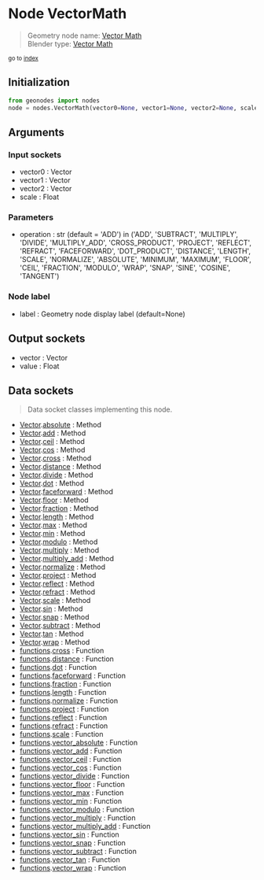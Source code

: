 
# Node VectorMath

> Geometry node name: [Vector Math](https://docs.blender.org/manual/en/latest/modeling/geometry_nodes/vector/vector_math.html)<br>
  Blender type: [Vector Math](https://docs.blender.org/api/current/bpy.types.ShaderNodeVectorMath.html)
  
<sub>go to [index](/docs/index.md)</sub>

## Initialization

```python
from geonodes import nodes
node = nodes.VectorMath(vector0=None, vector1=None, vector2=None, scale=None, operation='ADD', label=None)
```



## Arguments


### Input sockets

- vector0 : Vector
- vector1 : Vector
- vector2 : Vector
- scale : Float

### Parameters

- operation : str (default = 'ADD') in ('ADD', 'SUBTRACT', 'MULTIPLY', 'DIVIDE', 'MULTIPLY_ADD', 'CROSS_PRODUCT', 'PROJECT', 'REFLECT', 'REFRACT', 'FACEFORWARD', 'DOT_PRODUCT', 'DISTANCE', 'LENGTH', 'SCALE', 'NORMALIZE', 'ABSOLUTE', 'MINIMUM', 'MAXIMUM', 'FLOOR', 'CEIL', 'FRACTION', 'MODULO', 'WRAP', 'SNAP', 'SINE', 'COSINE', 'TANGENT')

### Node label

- label : Geometry node display label (default=None)

## Output sockets

- vector : Vector
- value : Float

## Data sockets

> Data socket classes implementing this node.
  
  
- [Vector](/docs/sockets/Vector.md).[absolute](/docs/sockets/Vector.md#absolute) : Method
- [Vector](/docs/sockets/Vector.md).[add](/docs/sockets/Vector.md#add) : Method
- [Vector](/docs/sockets/Vector.md).[ceil](/docs/sockets/Vector.md#ceil) : Method
- [Vector](/docs/sockets/Vector.md).[cos](/docs/sockets/Vector.md#cos) : Method
- [Vector](/docs/sockets/Vector.md).[cross](/docs/sockets/Vector.md#cross) : Method
- [Vector](/docs/sockets/Vector.md).[distance](/docs/sockets/Vector.md#distance) : Method
- [Vector](/docs/sockets/Vector.md).[divide](/docs/sockets/Vector.md#divide) : Method
- [Vector](/docs/sockets/Vector.md).[dot](/docs/sockets/Vector.md#dot) : Method
- [Vector](/docs/sockets/Vector.md).[faceforward](/docs/sockets/Vector.md#faceforward) : Method
- [Vector](/docs/sockets/Vector.md).[floor](/docs/sockets/Vector.md#floor) : Method
- [Vector](/docs/sockets/Vector.md).[fraction](/docs/sockets/Vector.md#fraction) : Method
- [Vector](/docs/sockets/Vector.md).[length](/docs/sockets/Vector.md#length) : Method
- [Vector](/docs/sockets/Vector.md).[max](/docs/sockets/Vector.md#max) : Method
- [Vector](/docs/sockets/Vector.md).[min](/docs/sockets/Vector.md#min) : Method
- [Vector](/docs/sockets/Vector.md).[modulo](/docs/sockets/Vector.md#modulo) : Method
- [Vector](/docs/sockets/Vector.md).[multiply](/docs/sockets/Vector.md#multiply) : Method
- [Vector](/docs/sockets/Vector.md).[multiply_add](/docs/sockets/Vector.md#multiply_add) : Method
- [Vector](/docs/sockets/Vector.md).[normalize](/docs/sockets/Vector.md#normalize) : Method
- [Vector](/docs/sockets/Vector.md).[project](/docs/sockets/Vector.md#project) : Method
- [Vector](/docs/sockets/Vector.md).[reflect](/docs/sockets/Vector.md#reflect) : Method
- [Vector](/docs/sockets/Vector.md).[refract](/docs/sockets/Vector.md#refract) : Method
- [Vector](/docs/sockets/Vector.md).[scale](/docs/sockets/Vector.md#scale) : Method
- [Vector](/docs/sockets/Vector.md).[sin](/docs/sockets/Vector.md#sin) : Method
- [Vector](/docs/sockets/Vector.md).[snap](/docs/sockets/Vector.md#snap) : Method
- [Vector](/docs/sockets/Vector.md).[subtract](/docs/sockets/Vector.md#subtract) : Method
- [Vector](/docs/sockets/Vector.md).[tan](/docs/sockets/Vector.md#tan) : Method
- [Vector](/docs/sockets/Vector.md).[wrap](/docs/sockets/Vector.md#wrap) : Method
- [functions](/docs/sockets/functions.md).[cross](/docs/sockets/functions.md#cross) : Function
- [functions](/docs/sockets/functions.md).[distance](/docs/sockets/functions.md#distance) : Function
- [functions](/docs/sockets/functions.md).[dot](/docs/sockets/functions.md#dot) : Function
- [functions](/docs/sockets/functions.md).[faceforward](/docs/sockets/functions.md#faceforward) : Function
- [functions](/docs/sockets/functions.md).[fraction](/docs/sockets/functions.md#fraction) : Function
- [functions](/docs/sockets/functions.md).[length](/docs/sockets/functions.md#length) : Function
- [functions](/docs/sockets/functions.md).[normalize](/docs/sockets/functions.md#normalize) : Function
- [functions](/docs/sockets/functions.md).[project](/docs/sockets/functions.md#project) : Function
- [functions](/docs/sockets/functions.md).[reflect](/docs/sockets/functions.md#reflect) : Function
- [functions](/docs/sockets/functions.md).[refract](/docs/sockets/functions.md#refract) : Function
- [functions](/docs/sockets/functions.md).[scale](/docs/sockets/functions.md#scale) : Function
- [functions](/docs/sockets/functions.md).[vector_absolute](/docs/sockets/functions.md#vector_absolute) : Function
- [functions](/docs/sockets/functions.md).[vector_add](/docs/sockets/functions.md#vector_add) : Function
- [functions](/docs/sockets/functions.md).[vector_ceil](/docs/sockets/functions.md#vector_ceil) : Function
- [functions](/docs/sockets/functions.md).[vector_cos](/docs/sockets/functions.md#vector_cos) : Function
- [functions](/docs/sockets/functions.md).[vector_divide](/docs/sockets/functions.md#vector_divide) : Function
- [functions](/docs/sockets/functions.md).[vector_floor](/docs/sockets/functions.md#vector_floor) : Function
- [functions](/docs/sockets/functions.md).[vector_max](/docs/sockets/functions.md#vector_max) : Function
- [functions](/docs/sockets/functions.md).[vector_min](/docs/sockets/functions.md#vector_min) : Function
- [functions](/docs/sockets/functions.md).[vector_modulo](/docs/sockets/functions.md#vector_modulo) : Function
- [functions](/docs/sockets/functions.md).[vector_multiply](/docs/sockets/functions.md#vector_multiply) : Function
- [functions](/docs/sockets/functions.md).[vector_multiply_add](/docs/sockets/functions.md#vector_multiply_add) : Function
- [functions](/docs/sockets/functions.md).[vector_sin](/docs/sockets/functions.md#vector_sin) : Function
- [functions](/docs/sockets/functions.md).[vector_snap](/docs/sockets/functions.md#vector_snap) : Function
- [functions](/docs/sockets/functions.md).[vector_subtract](/docs/sockets/functions.md#vector_subtract) : Function
- [functions](/docs/sockets/functions.md).[vector_tan](/docs/sockets/functions.md#vector_tan) : Function
- [functions](/docs/sockets/functions.md).[vector_wrap](/docs/sockets/functions.md#vector_wrap) : Function
  
